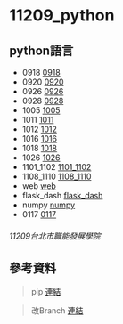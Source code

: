 # 11209_python
## python語言
- 0918 [0918](./0918/README.md)
- 0920 [0920](./0920/0920.ipynb)
- 0926 [0926](./0926/0926.py)
- 0928 [0928](./0928/README.md)
- 1005 [1005](./1005/1005.ipynb)
- 1011 [1011](./1011/index.py)
- 1012 [1012](./1012/index.py)
- 1016 [1016](./1016/index.py)
- 1018 [1018](./1018/1018.ipynb)
- 1026 [1026](./1026/index.py)
- 1101_1102 [1101_1102](./youbike_1101_1102/index.py)
- 1108_1110 [1108_1110](./youbike_render_1108_1110/index.py)
- web [web](./web/test.py)
- flask_dash [flask_dash](./flask_dash/main.py)
- numpy [numpy](./numpy/numpy.ipynb)
- 0117 [0117](./0117/0117.ipynb)
###### 11209台北市職能發展學院

## 參考資料
> pip [連結](https://www.maxlist.xyz/2019/07/13/pip-install-python/)

> 改Branch [連結](https://nyogjtrc.github.io/posts/2023/03/rename-git-default-branch-from-master-to-main/)

